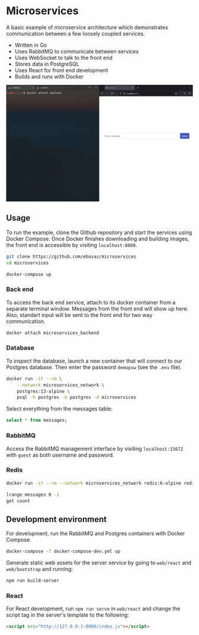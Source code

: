# Microservices

A basic example of microservice architecture which demonstrates communication between a few loosely coupled services.

* Written in Go
* Uses RabbitMQ to communicate between services
* Uses WebSocket to talk to the front end
* Stores data in PostgreSQL
* Uses React for front end development
* Builds and runs with Docker

![](demo.gif)

## Usage

To run the example, clone the Github repository and start the services using Docker Compose. Once Docker finishes downloading and building images, the front end is accessible by visiting `localhost:8080`.

```bash
git clone https://github.com/ebosas/microservices
cd microservices
```
```bash
docker-compose up
```

### Back end

To access the back end service, attach to its docker container from a separate terminal window. Messages from the front end will show up here. Also, standart input will be sent to the front end for two way communication.

```bash
docker attach microservices_backend
```

### Database

To inspect the database, launch a new container that will connect to our Postgres database. Then enter the password `demopsw` (see the `.env` file).

```bash
docker run -it --rm \
    --network microservices_network \
    postgres:13-alpine \
    psql -h postgres -U postgres -d microservices
```

Select everything from the messages table:

```sql
select * from messages;
```

### RabbitMQ

Access the RabbitMQ management interface by visiting `localhost:15672` with `guest` as both username and password.

### Redis

```bash
docker run -it --rm --network microservices_network redis:6-alpine redis-cli -h redis
```

```bash
lrange messages 0 -1
get count
```

## Development environment

For development, run the RabbitMQ and Postgres containers with Docker Compose.

```bash
docker-compose -f docker-compose-dev.yml up
```

Generate static web assets for the server service by going to `web/react` and `web/bootstrap` and running:

```bash
npm run build-server
```

### React

For React development, run `npm run serve` in `web/react` and change the script tag in the server's template to the following:

```html
<script src="http://127.0.0.1:8000/index.js"></script>
```
